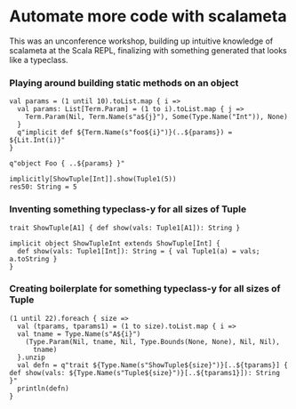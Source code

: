 # Automate more code with scalameta

This was an unconference workshop, building up intuitive knowledge of scalameta at the Scala REPL, finalizing with something generated that looks like a typeclass.

### Playing around building static methods on an object

```
val params = (1 until 10).toList.map { i =>
  val params: List[Term.Param] = (1 to i).toList.map { j =>
    Term.Param(Nil, Term.Name(s"a${j}"), Some(Type.Name("Int")), None)
  }
  q"implicit def ${Term.Name(s"foo${i}")}(..${params}) = ${Lit.Int(i)}"
}

q"object Foo { ..${params} }"
```

```
implicitly[ShowTuple[Int]].show(Tuple1(5))
res50: String = 5
```

### Inventing something typeclass-y for all sizes of Tuple
```
trait ShowTuple[A1] { def show(vals: Tuple1[A1]): String }

implicit object ShowTupleInt extends ShowTuple[Int] {
  def show(vals: Tuple1[Int]): String = { val Tuple1(a) = vals; a.toString }
}
```

### Creating boilerplate for something typeclass-y for all sizes of Tuple
```
(1 until 22).foreach { size =>
  val (tparams, tparams1) = (1 to size).toList.map { i =>
  val tname = Type.Name(s"A${i}")
    (Type.Param(Nil, tname, Nil, Type.Bounds(None, None), Nil, Nil),
      tname)
  }.unzip
  val defn = q"trait ${Type.Name(s"ShowTuple${size}")}[..${tparams}] { def show(vals: ${Type.Name(s"Tuple${size}")}[..${tparams1}]): String }"
  println(defn)
}
```
